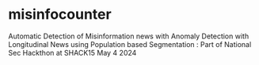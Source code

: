 # misinfocounter
Automatic Detection of Misinformation news with Anomaly Detection with Longitudinal News using Population based Segmentation : Part of National Sec Hackthon at SHACK15 May 4 2024
